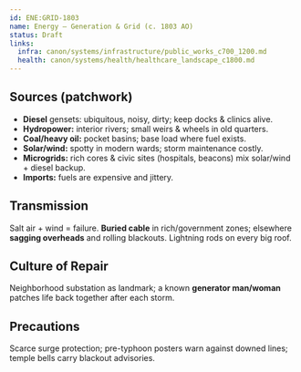 ```yaml
---
id: ENE:GRID-1803
name: Energy — Generation & Grid (c. 1803 AO)
status: Draft
links:
  infra: canon/systems/infrastructure/public_works_c700_1200.md
  health: canon/systems/health/healthcare_landscape_c1800.md
---
```


## Sources (patchwork)
- **Diesel** gensets: ubiquitous, noisy, dirty; keep docks & clinics alive.
- **Hydropower:** interior rivers; small weirs & wheels in old quarters.
- **Coal/heavy oil:** pocket basins; base load where fuel exists.
- **Solar/wind:** spotty in modern wards; storm maintenance costly.
- **Microgrids:** rich cores & civic sites (hospitals, beacons) mix solar/wind + diesel backup.
- **Imports:** fuels are expensive and jittery.

## Transmission
Salt air + wind = failure. **Buried cable** in rich/government zones; elsewhere **sagging overheads** and rolling blackouts. Lightning rods on every big roof.

## Culture of Repair
Neighborhood substation as landmark; a known **generator man/woman** patches life back together after each storm.

## Precautions
Scarce surge protection; pre-typhoon posters warn against downed lines; temple bells carry blackout advisories.

